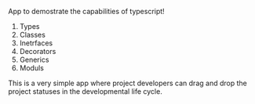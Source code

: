 App to demostrate the capabilities of typescript!
  1. Types
  2. Classes
  3. Inetrfaces
  4. Decorators
  5. Generics
  6. Moduls
  
 This is a very simple app where project developers can drag and drop the project statuses in the developmental life cycle.
